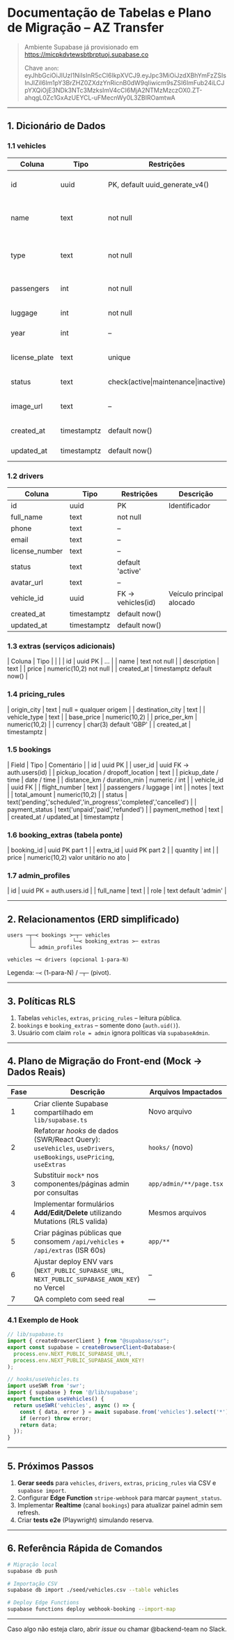 # Documentação de Tabelas e Plano de Migração – AZ Transfer

> Ambiente Supabase já provisionado em https://micpkdvtewsbtbrptuoj.supabase.co
>
> Chave `anon`: eyJhbGciOiJIUzI1NiIsInR5cCI6IkpXVCJ9.eyJpc3MiOiJzdXBhYmFzZSIsInJlZiI6Im1pY3BrZHZ0ZXdzYnRicnB0dW9qIiwicm9sZSI6ImFub24iLCJpYXQiOjE3NDk3NTc3MzksImV4cCI6MjA2NTMzMzczOX0.ZT-ahqgL0Zc1GxAzUEYCL-uFMecnWy0L3ZBIROamtwA

---

## 1. Dicionário de Dados

### 1.1 vehicles
| Coluna | Tipo | Restrições | Descrição |
|--------|------|------------|-----------|
| id | uuid | PK, default uuid_generate_v4() | Identificador único do veículo |
| name | text | not null | Modelo + marca exibido ao cliente |
| type | text | not null | Business Class, First Class, Van/SUV... |
| passengers | int | not null | Nº máximo de passageiros |
| luggage | int | not null | Nº máximo de malas |
| year | int | – | Ano de fabricação |
| license_plate | text | unique | Placa para controle interno |
| status | text | check(active\|maintenance\|inactive) | Situação operacional |
| image_url | text | – | URL de imagem (Storage) |
| created_at | timestamptz | default now() | Timestamp criação |
| updated_at | timestamptz | default now() | Timestamp update |

### 1.2 drivers
| Coluna | Tipo | Restrições | Descrição |
|--------|------|------------|-----------|
| id | uuid | PK | Identificador |
| full_name | text | not null |
| phone | text | – |
| email | text | – |
| license_number | text | – |
| status | text | default 'active' |
| avatar_url | text | – |
| vehicle_id | uuid | FK → vehicles(id) | Veículo principal alocado |
| created_at | timestamptz | default now() |
| updated_at | timestamptz | default now() |

### 1.3 extras (serviços adicionais)
| Coluna | Tipo | | |
| id | uuid PK | … |
| name | text not null |
| description | text |
| price | numeric(10,2) not null |
| created_at | timestamptz default now() |

### 1.4 pricing_rules
| origin_city | text | null = qualquer origem |
| destination_city | text |
| vehicle_type | text |
| base_price | numeric(10,2) |
| price_per_km | numeric(10,2) |
| currency | char(3) default 'GBP' |
| created_at | timestamptz |

### 1.5 bookings
| Field | Tipo | Comentário |
| id | uuid PK |
| user_id | uuid FK → auth.users(id) |
| pickup_location / dropoff_location | text |
| pickup_date / time | date / time |
| distance_km / duration_min | numeric / int |
| vehicle_id | uuid FK |
| flight_number | text |
| passengers / luggage | int |
| notes | text |
| total_amount | numeric(10,2) |
| status | text('pending','scheduled','in_progress','completed','cancelled') |
| payment_status | text('unpaid','paid','refunded') |
| payment_method | text |
| created_at / updated_at | timestamptz |

### 1.6 booking_extras (tabela ponte)
| booking_id | uuid PK part 1 |
| extra_id   | uuid PK part 2 |
| quantity   | int |
| price      | numeric(10,2) valor unitário no ato |

### 1.7 admin_profiles
| id | uuid PK = auth.users.id |
| full_name | text |
| role | text default 'admin' |

---

## 2. Relacionamentos (ERD simplificado)

```
users ─┬─< bookings >─┬─ vehicles
       │             └─< booking_extras >─ extras
       └─ admin_profiles

vehicles ─< drivers (opcional 1-para-N)
```

Legenda: `─<` (1-para-N) / `─┬─` (pivot).

---

## 3. Políticas RLS
1. Tabelas `vehicles`, `extras`, `pricing_rules` – leitura pública.
2. `bookings` e `booking_extras` – somente dono (`auth.uid()`).
3. Usuário com claim `role = admin` ignora políticas via `supabaseAdmin`.

---

## 4. Plano de Migração do Front-end (Mock → Dados Reais)

| Fase | Descrição | Arquivos Impactados |
|------|-----------|---------------------|
| 1 | Criar cliente Supabase compartilhado em `lib/supabase.ts` | Novo arquivo |
| 2 | Refatorar *hooks* de dados (SWR/React Query): `useVehicles`, `useDrivers`, `useBookings`, `usePricing`, `useExtras` | `hooks/` (novo) |
| 3 | Substituir `mock*` nos componentes/páginas admin por consultas | `app/admin/**/page.tsx` |
| 4 | Implementar formulários **Add/Edit/Delete** utilizando Mutations (RLS valida) | Mesmos arquivos |
| 5 | Criar páginas públicas que consomem `/api/vehicles` + `/api/extras` (ISR 60s) | `app/**` |
| 6 | Ajustar deploy ENV vars (`NEXT_PUBLIC_SUPABASE_URL`, `NEXT_PUBLIC_SUPABASE_ANON_KEY`) no Vercel | – |
| 7 | QA completo com seed real | — |

### 4.1 Exemplo de Hook
```ts
// lib/supabase.ts
import { createBrowserClient } from "@supabase/ssr";
export const supabase = createBrowserClient<Database>(
  process.env.NEXT_PUBLIC_SUPABASE_URL!,
  process.env.NEXT_PUBLIC_SUPABASE_ANON_KEY!
);

// hooks/useVehicles.ts
import useSWR from 'swr';
import { supabase } from '@/lib/supabase';
export function useVehicles() {
  return useSWR('vehicles', async () => {
    const { data, error } = await supabase.from('vehicles').select('*');
    if (error) throw error;
    return data;
  });
}
```

---

## 5. Próximos Passos
1. **Gerar seeds** para `vehicles`, `drivers`, `extras`, `pricing_rules` via CSV e `supabase import`.
2. Configurar **Edge Function** `stripe-webhook` para marcar `payment_status`.
3. Implementar **Realtime** (canal `bookings`) para atualizar painel admin sem refresh.
4. Criar **tests e2e** (Playwright) simulando reserva.

---

## 6. Referência Rápida de Comandos
```bash
# Migração local
supabase db push

# Importação CSV
supabase db import ./seed/vehicles.csv --table vehicles

# Deploy Edge Functions
supabase functions deploy webhook-booking --import-map
```

---

Caso algo não esteja claro, abrir *issue* ou chamar @backend-team no Slack. 